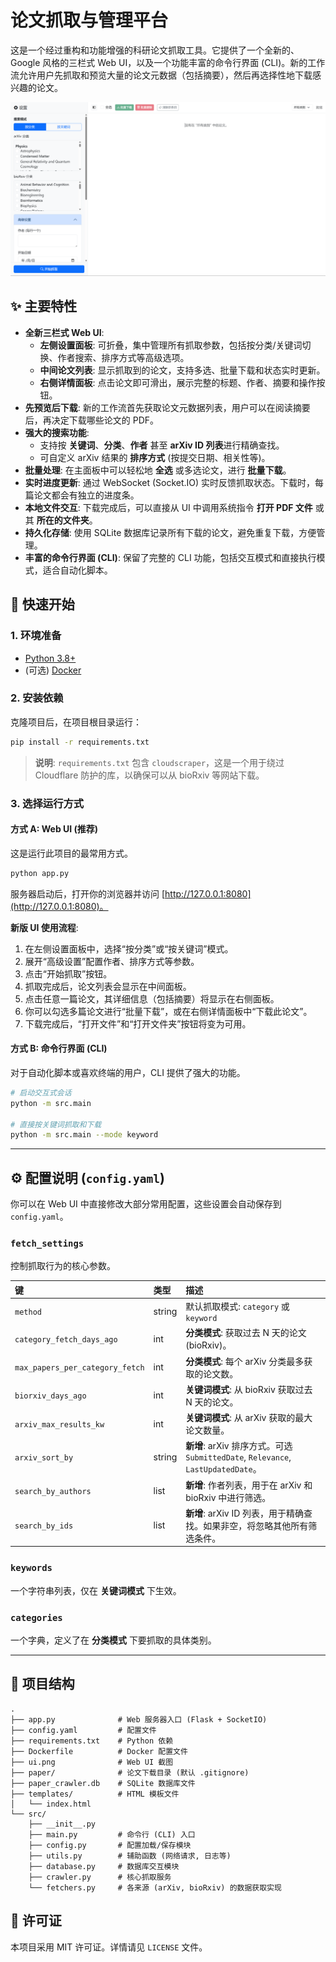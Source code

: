 # 论文抓取与管理平台

这是一个经过重构和功能增强的科研论文抓取工具。它提供了一个全新的、Google 风格的三栏式 Web UI，以及一个功能丰富的命令行界面 (CLI)。新的工作流允许用户先抓取和预览大量的论文元数据（包括摘要），然后再选择性地下载感兴趣的论文。

![Web UI Screenshot](ui.png)

## ✨ 主要特性

- **全新三栏式 Web UI**:
    - **左侧设置面板**: 可折叠，集中管理所有抓取参数，包括按分类/关键词切换、作者搜索、排序方式等高级选项。
    - **中间论文列表**: 显示抓取到的论文，支持多选、批量下载和状态实时更新。
    - **右侧详情面板**: 点击论文即可滑出，展示完整的标题、作者、摘要和操作按钮。
- **先预览后下载**: 新的工作流首先获取论文元数据列表，用户可以在阅读摘要后，再决定下载哪些论文的 PDF。
- **强大的搜索功能**:
    - 支持按 **关键词**、**分类**、**作者** 甚至 **arXiv ID 列表**进行精确查找。
    - 可自定义 arXiv 结果的 **排序方式** (按提交日期、相关性等)。
- **批量处理**: 在主面板中可以轻松地 **全选** 或多选论文，进行 **批量下载**。
- **实时进度更新**: 通过 WebSocket (Socket.IO) 实时反馈抓取状态。下载时，每篇论文都会有独立的进度条。
- **本地文件交互**: 下载完成后，可以直接从 UI 中调用系统指令 **打开 PDF 文件** 或其 **所在的文件夹**。
- **持久化存储**: 使用 SQLite 数据库记录所有下载的论文，避免重复下载，方便管理。
- **丰富的命令行界面 (CLI)**: 保留了完整的 CLI 功能，包括交互模式和直接执行模式，适合自动化脚本。

## 🚀 快速开始

### 1. 环境准备
- [Python 3.8+](https://www.python.org/)
- (可选) [Docker](https://www.docker.com/)

### 2. 安装依赖
克隆项目后，在项目根目录运行：
```bash
pip install -r requirements.txt
```
> **说明**: `requirements.txt` 包含 `cloudscraper`，这是一个用于绕过 Cloudflare 防护的库，以确保可以从 bioRxiv 等网站下载。

### 3. 选择运行方式

#### 方式 A: Web UI (推荐)
这是运行此项目的最常用方式。
```bash
python app.py
```
服务器启动后，打开你的浏览器并访问 [http://127.0.0.1:8080](http://127.0.0.1:8080)。

**新版 UI 使用流程**:
1. 在左侧设置面板中，选择“按分类”或“按关键词”模式。
2. 展开“高级设置”配置作者、排序方式等参数。
3. 点击“开始抓取”按钮。
4. 抓取完成后，论文列表会显示在中间面板。
5. 点击任意一篇论文，其详细信息（包括摘要）将显示在右侧面板。
6. 你可以勾选多篇论文进行“批量下载”，或在右侧详情面板中“下载此论文”。
7. 下载完成后，“打开文件”和“打开文件夹”按钮将变为可用。

#### 方式 B: 命令行界面 (CLI)
对于自动化脚本或喜欢终端的用户，CLI 提供了强大的功能。
```bash
# 启动交互式会话
python -m src.main

# 直接按关键词抓取和下载
python -m src.main --mode keyword
```

---

## ⚙️ 配置说明 (`config.yaml`)

你可以在 Web UI 中直接修改大部分常用配置，这些设置会自动保存到 `config.yaml`。

### `fetch_settings`
控制抓取行为的核心参数。

| 键 | 类型 | 描述 |
| :--- | :--- | :--- |
| `method` | string | 默认抓取模式: `category` 或 `keyword` |
| `category_fetch_days_ago` | int | **分类模式**: 获取过去 N 天的论文 (bioRxiv)。 |
| `max_papers_per_category_fetch` | int | **分类模式**: 每个 arXiv 分类最多获取的论文数。 |
| `biorxiv_days_ago` | int | **关键词模式**: 从 bioRxiv 获取过去 N 天的论文。 |
| `arxiv_max_results_kw` | int | **关键词模式**: 从 arXiv 获取的最大论文数量。 |
| `arxiv_sort_by` | string | **新增**: arXiv 排序方式。可选 `SubmittedDate`, `Relevance`, `LastUpdatedDate`。 |
| `search_by_authors` | list | **新增**: 作者列表，用于在 arXiv 和 bioRxiv 中进行筛选。 |
| `search_by_ids` | list | **新增**: arXiv ID 列表，用于精确查找。如果非空，将忽略其他所有筛选条件。 |

### `keywords`
一个字符串列表，仅在 **关键词模式** 下生效。

### `categories`
一个字典，定义了在 **分类模式** 下要抓取的具体类别。

---

## 📁 项目结构
```
.
├── app.py              # Web 服务器入口 (Flask + SocketIO)
├── config.yaml         # 配置文件
├── requirements.txt    # Python 依赖
├── Dockerfile          # Docker 配置文件
├── ui.png              # Web UI 截图
├── paper/              # 论文下载目录 (默认 .gitignore)
├── paper_crawler.db    # SQLite 数据库文件
├── templates/          # HTML 模板文件
│   └── index.html
└── src/
    ├── __init__.py
    ├── main.py         # 命令行 (CLI) 入口
    ├── config.py       # 配置加载/保存模块
    ├── utils.py        # 辅助函数 (网络请求, 日志等)
    ├── database.py     # 数据库交互模块
    ├── crawler.py      # 核心抓取服务
    └── fetchers.py     # 各来源 (arXiv, bioRxiv) 的数据获取实现
```

## 📄 许可证
本项目采用 MIT 许可证。详情请见 `LICENSE` 文件。
